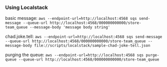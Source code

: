 ### Using Localstack
basic message: `aws --endpoint-url=http://localhost:4568 sqs send-message --queue-url http://localhost:4568/000000000000/store-team_queue --message-body 'message body string'`

chad.joke.tell: `aws --endpoint-url=http://localhost:4568 sqs send-message --queue-url http://localhost:4568/000000000000/store-team_queue --message-body file://scripts/localstack/sample-chad-joke-tell.json`

purging the queue: `aws --endpoint-url=http://localhost:4568 sqs purge-queue --queue-url http://localhost:4568/000000000000/store-team_queue`
